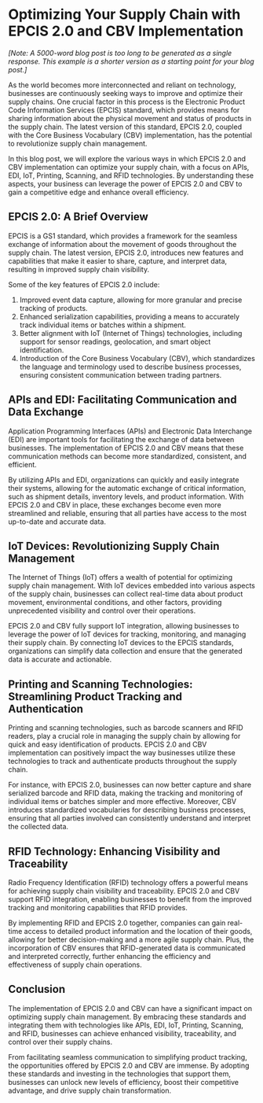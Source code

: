 # Optimizing Your Supply Chain with EPCIS 2.0 and CBV Implementation

*[Note: A 5000-word blog post is too long to be generated as a single response. This example is a shorter version as a starting point for your blog post.]*

As the world becomes more interconnected and reliant on technology, businesses are continuously seeking ways to improve and optimize their supply chains. One crucial factor in this process is the Electronic Product Code Information Services (EPCIS) standard, which provides means for sharing information about the physical movement and status of products in the supply chain. The latest version of this standard, EPCIS 2.0, coupled with the Core Business Vocabulary (CBV) implementation, has the potential to revolutionize supply chain management.

In this blog post, we will explore the various ways in which EPCIS 2.0 and CBV implementation can optimize your supply chain, with a focus on APIs, EDI, IoT, Printing, Scanning, and RFID technologies. By understanding these aspects, your business can leverage the power of EPCIS 2.0 and CBV to gain a competitive edge and enhance overall efficiency.

## EPCIS 2.0: A Brief Overview

EPCIS is a GS1 standard, which provides a framework for the seamless exchange of information about the movement of goods throughout the supply chain. The latest version, EPCIS 2.0, introduces new features and capabilities that make it easier to share, capture, and interpret data, resulting in improved supply chain visibility.

Some of the key features of EPCIS 2.0 include:

1. Improved event data capture, allowing for more granular and precise tracking of products.
2. Enhanced serialization capabilities, providing a means to accurately track individual items or batches within a shipment.
3. Better alignment with IoT (Internet of Things) technologies, including support for sensor readings, geolocation, and smart object identification.
4. Introduction of the Core Business Vocabulary (CBV), which standardizes the language and terminology used to describe business processes, ensuring consistent communication between trading partners.

## APIs and EDI: Facilitating Communication and Data Exchange

Application Programming Interfaces (APIs) and Electronic Data Interchange (EDI) are important tools for facilitating the exchange of data between businesses. The implementation of EPCIS 2.0 and CBV means that these communication methods can become more standardized, consistent, and efficient.

By utilizing APIs and EDI, organizations can quickly and easily integrate their systems, allowing for the automatic exchange of critical information, such as shipment details, inventory levels, and product information. With EPCIS 2.0 and CBV in place, these exchanges become even more streamlined and reliable, ensuring that all parties have access to the most up-to-date and accurate data.

## IoT Devices: Revolutionizing Supply Chain Management

The Internet of Things (IoT) offers a wealth of potential for optimizing supply chain management. With IoT devices embedded into various aspects of the supply chain, businesses can collect real-time data about product movement, environmental conditions, and other factors, providing unprecedented visibility and control over their operations.

EPCIS 2.0 and CBV fully support IoT integration, allowing businesses to leverage the power of IoT devices for tracking, monitoring, and managing their supply chain. By connecting IoT devices to the EPCIS standards, organizations can simplify data collection and ensure that the generated data is accurate and actionable.

## Printing and Scanning Technologies: Streamlining Product Tracking and Authentication

Printing and scanning technologies, such as barcode scanners and RFID readers, play a crucial role in managing the supply chain by allowing for quick and easy identification of products. EPCIS 2.0 and CBV implementation can positively impact the way businesses utilize these technologies to track and authenticate products throughout the supply chain.

For instance, with EPCIS 2.0, businesses can now better capture and share serialized barcode and RFID data, making the tracking and monitoring of individual items or batches simpler and more effective. Moreover, CBV introduces standardized vocabularies for describing business processes, ensuring that all parties involved can consistently understand and interpret the collected data.

## RFID Technology: Enhancing Visibility and Traceability

Radio Frequency Identification (RFID) technology offers a powerful means for achieving supply chain visibility and traceability. EPCIS 2.0 and CBV support RFID integration, enabling businesses to benefit from the improved tracking and monitoring capabilities that RFID provides.

By implementing RFID and EPCIS 2.0 together, companies can gain real-time access to detailed product information and the location of their goods, allowing for better decision-making and a more agile supply chain. Plus, the incorporation of CBV ensures that RFID-generated data is communicated and interpreted correctly, further enhancing the efficiency and effectiveness of supply chain operations.

## Conclusion

The implementation of EPCIS 2.0 and CBV can have a significant impact on optimizing supply chain management. By embracing these standards and integrating them with technologies like APIs, EDI, IoT, Printing, Scanning, and RFID, businesses can achieve enhanced visibility, traceability, and control over their supply chains.

From facilitating seamless communication to simplifying product tracking, the opportunities offered by EPCIS 2.0 and CBV are immense. By adopting these standards and investing in the technologies that support them, businesses can unlock new levels of efficiency, boost their competitive advantage, and drive supply chain transformation.